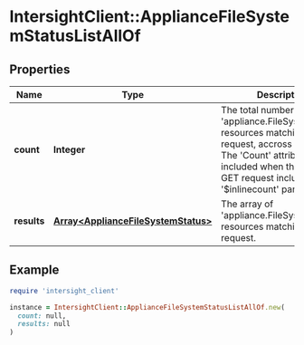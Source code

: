 # IntersightClient::ApplianceFileSystemStatusListAllOf

## Properties

| Name | Type | Description | Notes |
| ---- | ---- | ----------- | ----- |
| **count** | **Integer** | The total number of &#39;appliance.FileSystemStatus&#39; resources matching the request, accross all pages. The &#39;Count&#39; attribute is included when the HTTP GET request includes the &#39;$inlinecount&#39; parameter. | [optional] |
| **results** | [**Array&lt;ApplianceFileSystemStatus&gt;**](ApplianceFileSystemStatus.md) | The array of &#39;appliance.FileSystemStatus&#39; resources matching the request. | [optional] |

## Example

```ruby
require 'intersight_client'

instance = IntersightClient::ApplianceFileSystemStatusListAllOf.new(
  count: null,
  results: null
)
```

